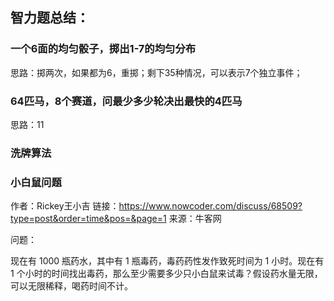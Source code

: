 ## 智力题总结：

### 一个6面的均匀骰子，掷出1-7的均匀分布
思路：掷两次，如果都为6，重掷；剩下35种情况，可以表示7个独立事件；

### 64匹马，8个赛道，问最少多少轮决出最快的4匹马
思路：11

### 洗牌算法

### 小白鼠问题
作者：Rickey王小吉
链接：https://www.nowcoder.com/discuss/68509?type=post&order=time&pos=&page=1
来源：牛客网

问题：

现在有 1000 瓶药水，其中有 1 瓶毒药，毒药药性发作致死时间为 1 小时。现在有 1 个小时的时间找出毒药，那么至少需要多少只小白鼠来试毒？假设药水量无限，可以无限稀释，喝药时间不计。
